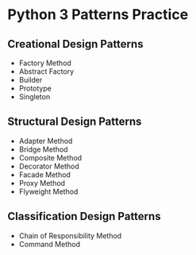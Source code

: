 # Python 3 Patterns Practice

## Creational Design Patterns
- Factory Method
- Abstract Factory
- Builder
- Prototype
- Singleton

## Structural Design Patterns
- Adapter Method
- Bridge Method
- Composite Method
- Decorator Method
- Facade Method
- Proxy Method
- Flyweight Method

## Classification Design Patterns
- Chain of Responsibility Method
- Command Method
